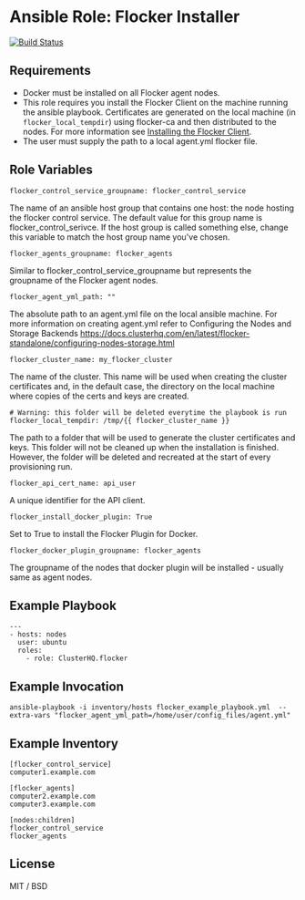 # Ansible Role: Flocker Installer

[![Build Status](https://travis-ci.org/ClusterHQ/ansible-role-flocker.svg?branch=master)](https://travis-ci.org/ClusterHQ/ansible-role-flocker.svg?branch=master)

## Requirements

* Docker must be installed on all Flocker agent nodes.
* This role requires you install the Flocker Client on the machine running the ansible playbook.  Certificates are generated on the local machine (in `flocker_local_tempdir`) using flocker-ca and then distributed to the nodes. For more information see  [Installing the Flocker Client](https://docs.clusterhq.com/en/latest/flocker-standalone/install-client.html).
* The user must supply the path to a local agent.yml flocker file.

## Role Variables

    flocker_control_service_groupname: flocker_control_service
    
The name of an ansible host group that contains one host: the node hosting the flocker control service. The default value for this group name is flocker_control_serivce. If the host group is called something else, change this variable to match the host group name you've chosen.

    flocker_agents_groupname: flocker_agents

Similar to flocker_control_service_groupname but represents the groupname of the Flocker agent nodes.

    flocker_agent_yml_path: ""

The absolute path to an agent.yml file on the local ansible machine. For more information on creating agent.yml refer to Configuring the Nodes and Storage Backends https://docs.clusterhq.com/en/latest/flocker-standalone/configuring-nodes-storage.html

    flocker_cluster_name: my_flocker_cluster

The name of the cluster.  This name will be used when creating the cluster certificates and, in the default case, the directory on the local machine where copies of the certs and keys are created.

    # Warning: this folder will be deleted everytime the playbook is run
    flocker_local_tempdir: /tmp/{{ flocker_cluster_name }}

The path to a folder that will be used to generate the cluster certificates and keys.  This folder will not be cleaned up when the installation is finished.  However, the folder will be deleted and recreated at the start of every provisioning run.

    flocker_api_cert_name: api_user

A unique identifier for the API client.

    flocker_install_docker_plugin: True

Set to True to install the Flocker Plugin for Docker.

    flocker_docker_plugin_groupname: flocker_agents

The groupname of the nodes that docker plugin will be installed - usually same as agent nodes.

## Example Playbook

    ---
    - hosts: nodes
      user: ubuntu
      roles:
        - role: ClusterHQ.flocker

## Example Invocation

    ansible-playbook -i inventory/hosts flocker_example_playbook.yml  --extra-vars "flocker_agent_yml_path=/home/user/config_files/agent.yml"

## Example Inventory

    [flocker_control_service]
    computer1.example.com
    
    [flocker_agents]
    computer2.example.com
    computer3.example.com
    
    [nodes:children]
    flocker_control_service
    flocker_agents
    
## License

MIT / BSD
